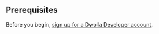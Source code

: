## Prerequisites

Before you begin, [sign up for a Dwolla Developer account](https://accounts-sandbox.dwolla.com/login).
